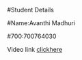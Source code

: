 #Student Details

#Name:Avanthi Madhuri

#700:700764030

Video link [clickhere](https://drive.google.com/drive/folders/1l7lNUSmkzPc1sJj54ns31oVC0CktV3eF?usp=sharing)
